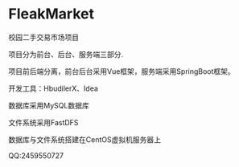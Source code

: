 # FleakMarket
校园二手交易市场项目

项目分为前台、后台、服务端三部分.

项目前后端分离，前台后台采用Vue框架，服务端采用SpringBoot框架。

开发工具：HbudilerX、Idea

数据库采用MySQL数据库

文件系统采用FastDFS

数据库与文件系统搭建在CentOS虚拟机服务器上

QQ:2459550727

   
